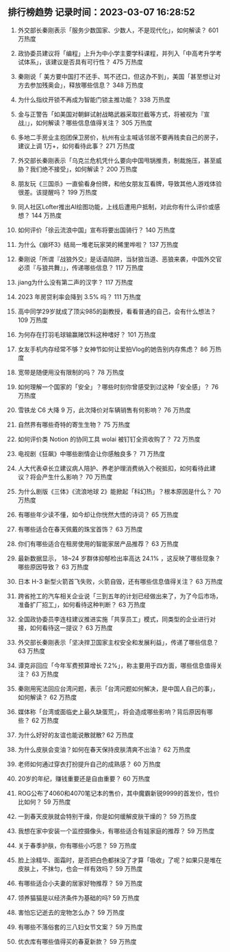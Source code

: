 
## 排行榜趋势 记录时间：2023-03-07 16:28:52
  
  1. 外交部长秦刚表示「服务少数国家、少数人，不是现代化」，如何解读？ 601 万热度
    
  2. 政协委员建议将「编程」上升为中小学主要学科课程，并列入「中高考升学考试体系」，该建议是否具有可行性？ 475 万热度
    
  3. 秦刚说「 美方要中国打不还手、骂不还口，但这办不到」，美国「甚至想让对方去参加残奥会」，释放哪些信息？ 348 万热度
    
  4. 为什么指纹开锁不再成为智能门锁主推功能？ 338 万热度
    
  5. 金与正警告「如美国对朝鲜试射战略武器采取拦截等方式，将被视为『宣战』」，如何解读？哪些信息值得关注？ 305 万热度
    
  6. 多地二手房业主抱团保卫房价，杭州有业主喊话邻居不要再贱卖自己的房子，建议上调 1万+，如何看待此事？ 271 万热度
    
  7. 外交部长秦刚表示「乌克兰危机凭什么要向中国甩锅推责，制裁施压，甚至威胁？我们绝不接受」，如何解读？ 200 万热度
    
  8. 朋友玩《三国杀》一直偷看身份牌，和他女朋友互看牌，导致其他人游戏体验很差。该提醒吗？ 199 万热度
    
  9. 同人社区Lofter推出AI绘图功能，上线后遭用户抵制，对此你有什么评价或感想？ 144 万热度
    
  10. 如何评价「徐云流浪中国」宣布将要出国骑行？ 140 万热度
    
  11. 为什么《崩坏3》结局一堆老玩家哭的稀里哗啦？ 137 万热度
    
  12. 秦刚说「所谓『战狼外交』是话语陷阱，当豺狼当道、恶狼来袭，中国外交官必须『与狼共舞』」，传递哪些信息？ 117 万热度
    
  13. jiang为什么没有第二声的汉字？ 117 万热度
    
  14. 2023 年房贷利率会降到 3.5% 吗？ 111 万热度
    
  15. 高中同学29岁就成了顶尖985的副教授，看看普通的自己，会有什么想法？ 109 万热度
    
  16. 为何存在打羽毛球输赢赌饮料这种嗜好？ 101 万热度
    
  17. 女友手机内存经常不够？女神节如何让爱拍Vlog的她告别内存焦虑？ 86 万热度
    
  18. 宽带是随便用没有限制的吗？ 78 万热度
    
  19. 如何理解一个国家的「安全」？哪些时刻你曾感受到过这种「安全感」？ 76 万热度
    
  20. 雪铁龙 C6 大降 9 万，此次降价对车辆销售有何影响？ 76 万热度
    
  21. 自然界有哪些奇特的寄生生物？ 75 万热度
    
  22. 如何评价类 Notion 的协同工具 wolai 被钉钉全资收购了？ 72 万热度
    
  23. 电视剧《狂飙》中哪些剧情会让你感触良多？ 71 万热度
    
  24. 人大代表卓长立建议病人陪护、养老护理消费纳入个税抵扣，如何看待此建议？将会产生什么影响？ 70 万热度
    
  25. 为什么剧版《三体》《流浪地球 2》能掀起「科幻热」？根本原因是什么？ 70 万热度
    
  26. 有哪些年少读不懂，如今却让你恍然大悟的诗词？ 65 万热度
    
  27. 有哪些适合在春天佩戴的珠宝首饰？ 63 万热度
    
  28. 你们有哪些适合在租房使用的智能家居产品推荐？ 63 万热度
    
  29. 最新数据显示， 18~24 岁群体抑郁检出率高达 24.1% ，这反映了哪些现象？哪些原因导致？ 63 万热度
    
  30. 日本 H-3 新型火箭首飞失败，火箭自毁，还有哪些信息值得关注？ 63 万热度
    
  31. 跨省抢工的汽车相关企业说「三到五年的计划已经做出来了，为了今后市场，准备扩厂招工」，如何看待这种判断？ 63 万热度
    
  32. 全国政协委员李连柱建议推进实施「共享员工」模式，同类型的企业进行对接，如何看待这一提议？ 63 万热度
    
  33. 外交部长秦刚表示「坚决捍卫国家主权安全和发展利益」，传递了哪些信息？ 63 万热度
    
  34. 谭克非回应「今年军费预算增长 7.2%」，称主要用于四方面，哪些信息值得关注？ 63 万热度
    
  35. 秦刚用宪法回应台湾问题，表示「台湾问题如何解决，是中国人自己的事」，如何解读？ 62 万热度
    
  36. 媒体称「台湾或面临史上最久缺蛋荒」，将会造成哪些影响？背后原因有哪些？ 62 万热度
    
  37. 为什么好好的友谊也能说散就散? 62 万热度
    
  38. 为什么皮肤会变油？如何在春天保持皮肤清爽不出油？ 62 万热度
    
  39. 老师如何通过穿衣打扮提升自己的成熟感？ 60 万热度
    
  40. 20岁的年纪，赚钱重要还是自由重要？ 60 万热度
    
  41. ROG公布了4060和4070笔记本的售价，其中魔霸新锐9999的首发价，性价比如何？ 59 万热度
    
  42. 一到春天皮肤就会特别干燥，你是如何缓解皮肤干燥的？ 59 万热度
    
  43. 我想在家中安装一个监控摄像头，有哪些适合有娃家庭的推荐？ 59 万热度
    
  44. 关于春季护肤，你有哪些小巧思？ 59 万热度
    
  45. 脸上涂精华、面霜时，是否把白色都抹没了才算「吸收」了呢？如果只是堆在皮肤上，不抹匀，也会一样有效吗？ 59 万热度
    
  46. 有哪些适合小夫妻的居家好物推荐？ 59 万热度
    
  47. 领养猫猫是以经济条件为基础的吗? 59 万热度
    
  48. 害怕忘记逝去的宠物怎么办？ 59 万热度
    
  49. 有哪些不落俗套的三八妇女节文案？ 59 万热度
    
  50. 优衣库有哪些值得买的春夏新款？ 59 万热度
    